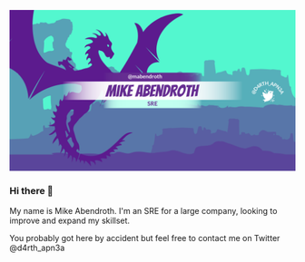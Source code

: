 ![mabendroth header](https://raw.githubusercontent.com/mabendroth/mabendroth/master/github-banner.png)

### Hi there 👋

My name is Mike Abendroth. I'm an SRE for a large company, looking to improve and expand my skillset.

You probably got here by accident but feel free to contact me on Twitter @d4rth_apn3a

